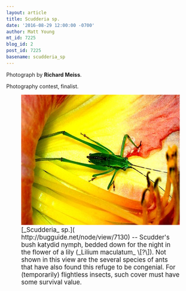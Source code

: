 ```yaml
---
layout: article
title: Scudderia sp.
date: '2016-08-29 12:00:00 -0700'
author: Matt Young
mt_id: 7225
blog_id: 2
post_id: 7225
basename: scudderia_sp
---
```

Photograph by **Richard Meiss**.

Photography contest, finalist.

<figure>
<img src="/uploads/2016/Meiss.Katydid_Nymph.jpg" alt="Meiss.Katydid_Nymph.jpg" width="600" height="348" />
<figcaption markdown="span">
<big>[_Scudderia_ sp.]( http://bugguide.net/node/view/7130) --  Scudder's bush katydid nymph, bedded down for the night in the flower of a lily (_Lilium maculatum_ \[?\]). Not shown in this view are the several species of ants that have also found this refuge to be congenial. For (temporarily) flightless insects, such cover must have some survival value.</big>

</figcaption>
</figure>
